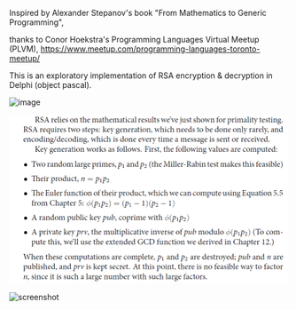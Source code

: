Inspired by Alexander Stepanov's book "From Mathematics to Generic Programming", 

thanks to Conor Hoekstra's Programming Languages Virtual Meetup (PLVM),
https://www.meetup.com/programming-languages-toronto-meetup/

This is an exploratory implementation of RSA encryption & decryption
in Delphi (object pascal).

![image](https://github.com/user-attachments/assets/ecc861f8-3d2d-48a1-81b3-037151f044dc)


![screenshot](A_Stepanov_RSA%20.png)


![screenshot](screenshot%20small.png|width=100)
